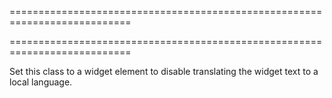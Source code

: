 ===========================================================================
<!--handmade--><!--/handmade-->
===========================================================================

<!--shortDescription-->
Set this class to a widget element to disable translating the widget text to a local language.
<!--/shortDescription-->

<!--fullDescription-->

<!--/fullDescription-->
